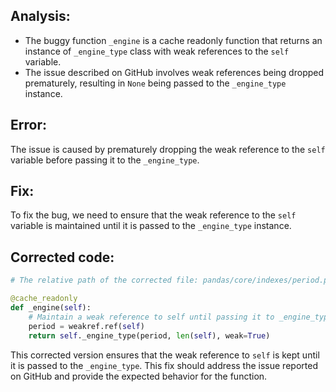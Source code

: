 ## Analysis:
- The buggy function `_engine` is a cache readonly function that returns an instance of `_engine_type` class with weak references to the `self` variable.
- The issue described on GitHub involves weak references being dropped prematurely, resulting in `None` being passed to the `_engine_type` instance.

## Error:
The issue is caused by prematurely dropping the weak reference to the `self` variable before passing it to the `_engine_type`.

## Fix:
To fix the bug, we need to ensure that the weak reference to the `self` variable is maintained until it is passed to the `_engine_type` instance.

## Corrected code:
```python
# The relative path of the corrected file: pandas/core/indexes/period.py

@cache_readonly
def _engine(self):
    # Maintain a weak reference to self until passing it to _engine_type.
    period = weakref.ref(self)
    return self._engine_type(period, len(self), weak=True)
```

This corrected version ensures that the weak reference to `self` is kept until it is passed to the `_engine_type`. This fix should address the issue reported on GitHub and provide the expected behavior for the function.